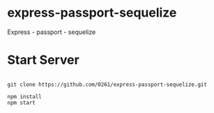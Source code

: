# express-passport-sequelize

Express - passport - sequelize


# Start Server

```

git clone https://github.com/0261/express-passport-sequelize.git

npm install
npm start
```
